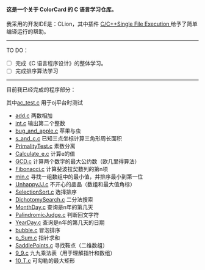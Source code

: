 
#### 这是一个关于 **ColorCard** 的 C 语言学习仓库。
我采用的开发IDE是：CLion，其中插件 [C/C+​+​ Single File Execution
](https://plugins.jetbrains.com/plugin/8352-c-c--single-file-execution)给予了简单编译运行的帮助。

------
TO DO：
- [ ] 完成《C 语言程序设计》的整体学习。
- [ ] 完成排序算法学习

------

目前我已经完成的程序部分：

 其中[ac_test.c](ac_test.c) 用于oj平台时测试

- [add.c](add.c) 两数相加
- [int.c](int.c) 输出第二个整数
- [bug_and_apple.c](bug_and_apple.c) 苹果与虫
- [s_and_c.c](s_and_c.c) 已知三点坐标计算三角形周长面积
- [PrimalityTest.c](PrimalityTest.c) 素数分离
- [Calculate_e.c](Calculate_e.c) 计算e的值
- [GCD.c](GCD.c) 计算两个数字的最大公约数（欧几里得算法）
- [Fibonacci.c](Fibonacci.c) 计算斐波拉契数列的第n项
- [min.c](min.c) 寻找一组数组中的最小值，并排序最小到第一位
- [UnhappyJJ.c](UnhappyJJ.c) 不开心的晶晶（数组和最大值角标）
- [SelectionSort.c](SelectionSort.c) 选择排序
- [DichotomySearch.c](DichotomySearch.c) 二分法搜索
- [MonthDay.c](MonthDay.c) 查询是n年的第几天
- [PalindromicJudge.c](PalindromicJudge.c) 判断回文字符
- [YearDay.c](YearDay.c) 查询是n年的第几天的日期
- [bubble.c](bubble.c) 冒泡排序
- [p_Sum.c](p_Sum.c) 指针求和
- [SaddlePoints.c](SaddlePoints.c) 寻找鞍点（二维数组）
- [9_9.c](9_9.c) 九九乘法表（用于理解指针和数组）
- [10_T.c](10_T.c) 可勾勒的最大矩形

